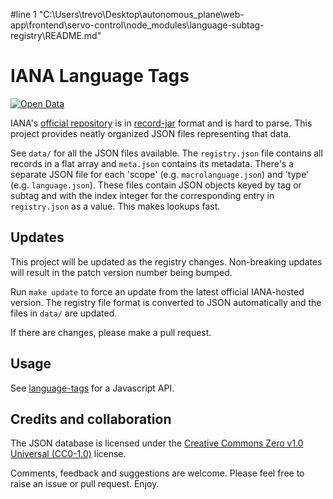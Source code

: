 #line 1 "C:\\Users\\trevo\\Desktop\\autonomous_plane\\web-app\\frontend\\servo-control\\node_modules\\language-subtag-registry\\README.md"
# IANA Language Tags #

[![Open Data](https://assets.okfn.org/images/ok_buttons/od_80x15_blue.png)](http://opendefinition.org/)

IANA's [official repository](http://www.iana.org/assignments/language-subtag-registry/language-subtag-registry) is in [record-jar](http://www.inter-locale.com/ID/draft-phillips-record-jar-01.html) format and is hard to parse. This project provides neatly organized JSON files representing that data.

See `data/` for all the JSON files available. The `registry.json` file contains all records in a flat array and `meta.json` contains its metadata. There's a separate JSON file for each 'scope' (e.g. `macrolanguage.json`) and 'type' (e.g. `language.json`). These files contain JSON objects keyed by tag or subtag and with the index integer for the corresponding entry in `registry.json` as a value. This makes lookups fast.

## Updates ##

This project will be updated as the registry changes. Non-breaking updates will result in the patch version number being bumped.

Run `make update` to force an update from the latest official IANA-hosted version. The registry file format is converted to JSON automatically and the files in `data/` are updated.

If there are changes, please make a pull request.

## Usage ##

See [language-tags](https://github.com/mattcg/language-tags) for a Javascript API.

## Credits and collaboration ##

The JSON database is licensed under the [Creative Commons Zero v1.0 Universal (CC0-1.0)](https://creativecommons.org/publicdomain/zero/1.0/legalcode) license.

Comments, feedback and suggestions are welcome. Please feel free to raise an issue or pull request. Enjoy.
